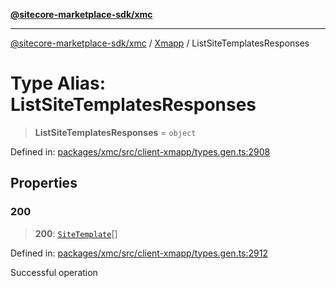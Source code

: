 [**@sitecore-marketplace-sdk/xmc**](../../../../README.md)

***

[@sitecore-marketplace-sdk/xmc](../../../../README.md) / [Xmapp](../README.md) / ListSiteTemplatesResponses

# Type Alias: ListSiteTemplatesResponses

> **ListSiteTemplatesResponses** = `object`

Defined in: [packages/xmc/src/client-xmapp/types.gen.ts:2908](https://github.com/Sitecore/marketplace-sdk/blob/893df143248e67d8c66e942a96045542130259a0/packages/xmc/src/client-xmapp/types.gen.ts#L2908)

## Properties

### 200

> **200**: [`SiteTemplate`](SiteTemplate.md)[]

Defined in: [packages/xmc/src/client-xmapp/types.gen.ts:2912](https://github.com/Sitecore/marketplace-sdk/blob/893df143248e67d8c66e942a96045542130259a0/packages/xmc/src/client-xmapp/types.gen.ts#L2912)

Successful operation

